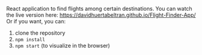 React application to find flights among certain destinations. You can watch the live version here: https://davidhuertabeltran.github.io/Flight-Finder-App/
Or if you want, you can:
1. clone the repository
2. `npm install`
3. `npm start` (to visualize in the browser)
